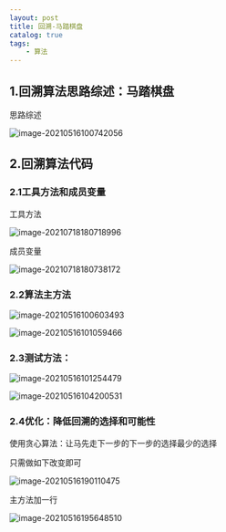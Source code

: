 ```yaml
---
layout: post
title: 回溯-马踏棋盘
catalog: true
tags:
    - 算法
---
```

## 1.回溯算法思路综述：马踏棋盘

思路综述

![image-20210516100742056](https://gitee.com/chrisxyq/picgo/raw/master/img/image-20210516100742056.png)



## 2.回溯算法代码

### 2.1工具方法和成员变量

工具方法

![image-20210718180718996](https://gitee.com/chrisxyq/picgo/raw/master/img/image-20210718180718996.png)

成员变量

![image-20210718180738172](https://gitee.com/chrisxyq/picgo/raw/master/img/image-20210718180738172.png)

### 2.2算法主方法

![image-20210516100603493](https://gitee.com/chrisxyq/picgo/raw/master/img/image-20210516100603493.png)

![image-20210516101059466](https://gitee.com/chrisxyq/picgo/raw/master/img/image-20210516101059466.png)

### 2.3测试方法：

![image-20210516101254479](https://gitee.com/chrisxyq/picgo/raw/master/img/image-20210516101254479.png)

![image-20210516104200531](https://gitee.com/chrisxyq/picgo/raw/master/img/image-20210516104200531.png)

### 2.4优化：降低回溯的选择和可能性

使用贪心算法：让马先走下一步的下一步的选择最少的选择 

只需做如下改变即可

![image-20210516190110475](https://gitee.com/chrisxyq/picgo/raw/master/img/image-20210516190110475.png)

主方法加一行

![image-20210516195648510](https://gitee.com/chrisxyq/picgo/raw/master/img/image-20210516195648510.png)

